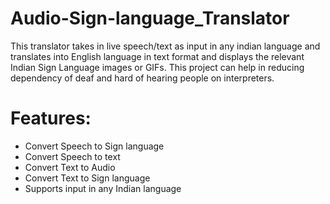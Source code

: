 # Audio-Sign-language_Translator
This translator takes in live speech/text as input in any indian language and translates into English language in text format and displays the relevant Indian Sign Language images or GIFs. This project can help in reducing dependency of deaf and hard of hearing people on interpreters.

# Features:
* Convert Speech to Sign language
* Convert Speech to text
* Convert Text to Audio
* Convert Text to Sign language
* Supports input in any Indian language
